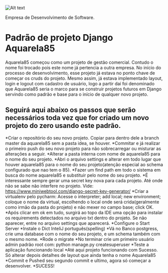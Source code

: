 ﻿![Alt text](https://github.com/diegoMasin/maximumtech/blob/master/assets/img/logo-colorida.png)<br>

Empresa de Desenvolvimento de Software.

# Padrão de projeto Django Aquarela85
Aquarela85 começou como um projeto de gestão comercial. Contudo o nome foi trocado pois este nome já pertencia a outra empresa.
No início do processo de desenvolvimento, esse projeto já estava no ponto chave de começar os cruds do projeto. 
Mesmo assim, já estava implementado layout, login e logout com cadastro de usuário, logo a partir daí foi denominado que Aquarela85 seria o marco para se construir projetos futuros em Django servindo como padrão e base para o início de qualquer novo projeto.

## Seguirá aqui abaixo os passos que serão necessários toda vez que for criado um novo projeto do zero usando este padrão.

*Criar o repositório do seu novo projeto. Copiar para dentro dele a branch master da aquarela85 sem a pasta idea, se houver.
*Commitar e já realizar o primeiro push do seu novo projeto para não sobrecarregar ou misturar as alterações a seguir.
*Alterar a pasta interna com nome de aquarela85 para o nome do seu projeto.
*Abri o arquivo settings e alterar em todo lugar que houver aquarela85 para o nome do seu projeto(atenção especial ao schema configurado que nao tem o 85).
*Fazer um find path em todo o sistema em busca do nome aquarela85 e substituir pelo nome do seu projeto.
*É interessante sempre gerar uma secret key nova para cada projeto. Até onde não se sabe não interfere no projeto. Vide: https://www.miniwebtool.com/django-secret-key-generator/
*Criar a virtualenv pelo pycharm: Acesse o interpreter; add local; new environment; coloque o nome da virtual, escolhendo o local onde será crida(geralmente como irmão da pasta do projeto) e não mexer no campo base; click OK.
*Após clicar em ok em tudo, surgirá ao topo da IDE uma opção para instalar os requirements detectados no arquivo txt dentro do projeto. Se não aparecer, entre no arquivo settings que aparecerá.
*Configure o Start Server
*Instale o Dict InteliJ português(spelling)
*Vá no Banco postgress, crie uma database com o nome do seu projeto, e um schema também com o mesmo nome.
*Rode o migrate
*No terminar crie um primeiro usuário admin padrão root com: python manage.py createsuperuser
*Teste a aplicação funcionando local
*Até aqui projeto funcionando com Sucesso. Só alterar depois detalhes de layout que ainda tenha o nome Aquarela85
*Commit e Pushed seu segundo commit e ultimo, agora só começar a desenvolver.
*SUCESS!
